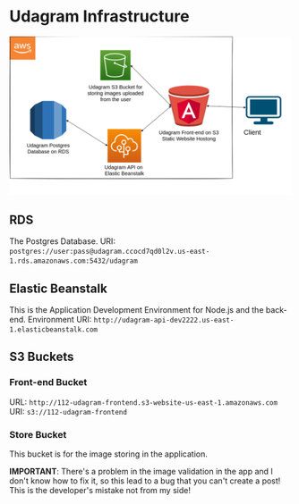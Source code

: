 # Udagram Infrastructure

![app infrastructure](./app-infrastructure.png)

## RDS

The Postgres Database. URI: `postgres://user:pass@udagram.ccocd7qd0l2v.us-east-1.rds.amazonaws.com:5432/udagram`

## Elastic Beanstalk

This is the Application Development Environment for Node.js and the back-end.
Environment URI: `http://udagram-api-dev2222.us-east-1.elasticbeanstalk.com`

## S3 Buckets

### Front-end Bucket

URL: `http://112-udagram-frontend.s3-website-us-east-1.amazonaws.com`
URI: `s3://112-udagram-frontend`

### Store Bucket

This bucket is for the image storing in the application.

__IMPORTANT__: There's a problem in the image validation in the app and I don't know how to fix it, so this lead to a bug that you can't create a post! This is the developer's mistake not from my side!
